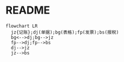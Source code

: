 # README

```mermaid
flowchart LR
  jz{记账};dj(单据);bg(表格);fp(发票);bs(报税)
  bg<-->dj;bg-->jz
  fp-->dj;fp-->bs
  dj-->jz
  jz-->bs
```

